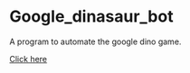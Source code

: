 # Google_dinasaur_bot
A program to automate the google dino game.

<a href="chrome://dino/" target="_blank">Click here</a>
